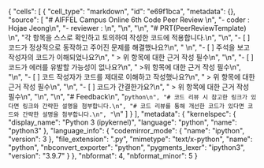 {
 "cells": [
  {
   "cell_type": "markdown",
   "id": "e69f1bca",
   "metadata": {},
   "source": [
    "# AIFFEL Campus Online 6th Code Peer Review \n",
    "- coder : Hojae Jeong\n",
    "- reviewer : \n",
    "\n",
    "\n",
    "# PRT(PeerReviewTemplate) \n",
    "각 항목을 스스로 확인하고 토의하여 작성한 코드에 적용합니다.\n",
    "\n",
    "- [ ] 코드가 정상적으로 동작하고 주어진 문제를 해결했나요?\n",
    "  \n",
    "- [ ] 주석을 보고 작성자의 코드가 이해되었나요?\n",
    "  > 위 항목에 대한 근거 작성 필수\n",
    "\n",
    "- [ ] 코드가 에러를 유발할 가능성이 없나요?\n",
    "  >위 항목에 대한 근거 작성 필수\n",
    "\n",
    "- [ ] 코드 작성자가 코드를 제대로 이해하고 작성했나요?\n",
    "  > 위 항목에 대한 근거 작성 필수\n",
    "\n",
    "- [ ] 코드가 간결한가요?\n",
    "  > 위 항목에 대한 근거 작성 필수\n",
    "\n",
    "\n",
    "# Feedback\n",
    "```python\n",
    "# 코드 리뷰 시 참고한 링크가 있다면 링크와 간략한 설명을 첨부합니다.\n",
    "# 코드 리뷰를 통해 개선한 코드가 있다면 코드와 간략한 설명을 첨부합니다.\n",
    "```\n"
   ]
  }
 ],
 "metadata": {
  "kernelspec": {
   "display_name": "Python 3 (ipykernel)",
   "language": "python",
   "name": "python3"
  },
  "language_info": {
   "codemirror_mode": {
    "name": "ipython",
    "version": 3
   },
   "file_extension": ".py",
   "mimetype": "text/x-python",
   "name": "python",
   "nbconvert_exporter": "python",
   "pygments_lexer": "ipython3",
   "version": "3.9.7"
  }
 },
 "nbformat": 4,
 "nbformat_minor": 5
}
